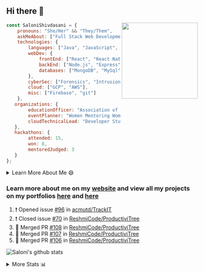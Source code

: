 ## Hi there 👋

<img align='right' src="https://storage.googleapis.com/saloni-shivdasani-resume/Saloni.png" width="200">

```javascript
const SaloniShivdasani = {
    pronouns: "She/Her" && "They/Them",
    askMeAbout: ["Full Stack Web Development", "Cloud Computing", "Cyber Security"],
    technologies: {
        languages: ["Java", "JavaScript", "SQL", "Python", "C++", "R"],
        webDev: {
            frontEnd: ["React", "React Native", "Electron"],
            backEnd: ["Node.js", "Express", "Flask"],
            databases: ["MongoDB", "MySql"],
        },
        cyberSec: ["Forensics", "Intrusion Detection", "Security Operations", "Network and Application Penetration Testing"],
        cloud: ["GCP", "AWS"],
        misc: ["Firebase", "git"]
    },
   organizations: {
        educationOfficer: "Association of Computer Machinery, UTD",
        eventPlanner: "Women Mentoring Women in Engineering, UTD",
        cloudTechnicalLead: "Developer Students Club, UTD"
   },
   hackathons: {
        attended: 15,
        won: 8,
        mentoredJudged: 3
   }
};
```

<!--START_SECTION:table-->
<details>

<summary>Learn More About Me 😄 </summary>

I am a junior at The University of Texas at Dallas, and I am currently majoring in Software Engineering with a concentration in Information Assurance. I am interested and have experience in full stack development, cloud computing, and cybersecurity. I hope to find opportunities where I can gain exposure to algorithm and project design. My ultimate aim is to develop futuristic products for users because I am inspired by the impact of computing on society.

I have experience in full stack web development through my participation and awards in hackathons where I have learnt and used React, Node.js, Express, MongoDB, Flask, NLTK, and React Native along with GIT, GCP, and Firebase. Last semester, I was also responsible for backend development for a project at a local NGO where I created a REST API using Node.js, Express, MongoDB and SQL and hosted it on servers using GCP. 

From my coursework and local competitions, I have skills in algorithms and data structures in Java, database management using SQL and machine learning using Python and R. I have also been a quarter-finalist in a national cybersecurity completion hosted by the SANS institute.

I am also actively involved in campus organization where I am the cloud technical lead for Developer Student Club, Mentor and Education Officer for Association of Computing Machinery, event planner for Women Mentoring Women in Engineering and IT Committee member for IEEE.

</details>

<!--END_SECTION:table-->

### Learn more about me on my [website](https://www.saloni-shivdasani.codes) and view all my projects on my portfolios [here](https://www.saloni-shivdasani.codes/projects) and  [here](http://devpost.com/SaloniS)

<!--START_SECTION:activity-->
1. ❗️ Opened issue [#96](https://github.com//acmutd/TrackIT/issues/96) in [acmutd/TrackIT](https://github.com//acmutd/TrackIT)
2. ❗️ Closed issue [#70](https://github.com//ReshmiCode/ProductiviTree/issues/70) in [ReshmiCode/ProductiviTree](https://github.com//ReshmiCode/ProductiviTree)
3. 🎉 Merged PR [#108](https://github.com//ReshmiCode/ProductiviTree/pull/108) in [ReshmiCode/ProductiviTree](https://github.com//ReshmiCode/ProductiviTree)
4. 🎉 Merged PR [#107](https://github.com//ReshmiCode/ProductiviTree/pull/107) in [ReshmiCode/ProductiviTree](https://github.com//ReshmiCode/ProductiviTree)
5. 🎉 Merged PR [#106](https://github.com//ReshmiCode/ProductiviTree/pull/106) in [ReshmiCode/ProductiviTree](https://github.com//ReshmiCode/ProductiviTree)
<!--END_SECTION:activity-->

![Saloni's github stats](https://github-readme-stats.vercel.app/api?username=SaloniSS)

<!--START_SECTION:table-->
<details>

<summary>More Stats 📊 </summary>

<!--START_SECTION:waka-->
![Lines of code](https://img.shields.io/badge/From%20Hello%20World%20I%27ve%20Written-22.3%20million%20lines%20of%20code-blue)

**🐱 My Github Data** 

> 🏆 1,438 Contributions in the Year 2020
 > 
> 📦 510.0 kB Used in Github's Storage 
 > 
> 💼 Opted to Hire
 > 
> 📜 18 Public Repositories
 > 
> 🔑 18 Private Repositories 

**I'm a Night 🦉** 

```text
🌞 Morning    198 commits    ████░░░░░░░░░░░░░░░░░░░░░   18.52% 
🌆 Daytime    219 commits    █████░░░░░░░░░░░░░░░░░░░░   20.49% 
🌃 Evening    347 commits    ████████░░░░░░░░░░░░░░░░░   32.46% 
🌙 Night      305 commits    ███████░░░░░░░░░░░░░░░░░░   28.53%

```
📅 **I'm Most Productive on Saturday** 

```text
Monday       106 commits    ██░░░░░░░░░░░░░░░░░░░░░░░   9.92% 
Tuesday      64 commits     █░░░░░░░░░░░░░░░░░░░░░░░░   5.99% 
Wednesday    105 commits    ██░░░░░░░░░░░░░░░░░░░░░░░   9.82% 
Thursday     54 commits     █░░░░░░░░░░░░░░░░░░░░░░░░   5.05% 
Friday       140 commits    ███░░░░░░░░░░░░░░░░░░░░░░   13.1% 
Saturday     341 commits    ████████░░░░░░░░░░░░░░░░░   31.9% 
Sunday       259 commits    ██████░░░░░░░░░░░░░░░░░░░   24.23%

```


📊 **This Week I Spent My Time On** 

```text
⌚︎ Time Zone: America/Chicago

💬 Programming Languages: 
Python                   2 hrs 52 mins       ████████████████████░░░░░   82.51% 
Text                     16 mins             ██░░░░░░░░░░░░░░░░░░░░░░░   7.87% 
INI                      9 mins              █░░░░░░░░░░░░░░░░░░░░░░░░   4.5% 
JavaScript               8 mins              █░░░░░░░░░░░░░░░░░░░░░░░░   4.04% 
HTML                     1 min               ░░░░░░░░░░░░░░░░░░░░░░░░░   0.56%

```

**I Mostly Code in JavaScript** 

```text
JavaScript               19 repos            ████████████░░░░░░░░░░░░░   48.72% 
Java                     5 repos             ███░░░░░░░░░░░░░░░░░░░░░░   12.82% 
TypeScript               5 repos             ███░░░░░░░░░░░░░░░░░░░░░░   12.82% 
CSS                      3 repos             ██░░░░░░░░░░░░░░░░░░░░░░░   7.69% 
PHP                      2 repos             █░░░░░░░░░░░░░░░░░░░░░░░░   5.13%

```



<!--END_SECTION:waka-->

<!--END_SECTION:table-->

<!--
**SaloniSS/SaloniSS** is a ✨ _special_ ✨ repository because its `README.md` (this file) appears on your GitHub profile.

Here are some ideas to get you started:

- 🔭 I’m currently working on ...
- 🌱 I’m currently learning ...
- 👯 I’m looking to collaborate on ...
- 🤔 I’m looking for help with ...
- 💬 Ask me about ...
- 📫 How to reach me: ...
- 😄 Pronouns: ...
- ⚡ Fun fact: ...
-->
